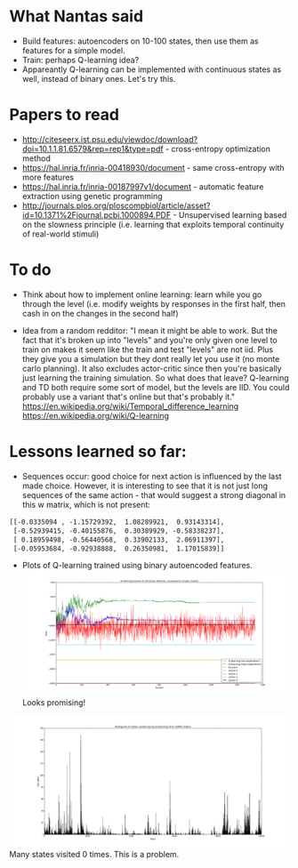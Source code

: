 # What Nantas said
- Build features: autoencoders on 10-100 states, then use them as features for a simple model.
- Train: perhaps Q-learning idea? 
- Appareantly Q-learning can be implemented with continuous states as well, instead of binary ones. Let's try this.

# Papers to read
- http://citeseerx.ist.psu.edu/viewdoc/download?doi=10.1.1.81.6579&rep=rep1&type=pdf - cross-entropy optimization method
- https://hal.inria.fr/inria-00418930/document - same cross-entropy with more features
- https://hal.inria.fr/inria-00187997v1/document - automatic feature extraction using genetic programming
- http://journals.plos.org/ploscompbiol/article/asset?id=10.1371%2Fjournal.pcbi.1000894.PDF - Unsupervised  learning  based  on  the  slowness  principle  (i.e. learning that exploits temporal continuity of real-world stimuli)


# To do
- Think about how to implement online learning: learn while you go through the level (i.e. modify weights by responses in the first half, then cash in on the changes in the second half)

- Idea from a random redditor: "I mean it might be able to work. But the fact that it's broken up into "levels" and you're only given one level to train on makes it seem like the train and test "levels" are not iid. Plus they give you a simulation but they dont really let you use it (no monte carlo planning). It also excludes actor-critic since then you're basically just learning the training simulation. So what does that leave? Q-learning and TD both require some sort of model, but the levels are IID. You could probably use a variant that's online but that's probably it."  
https://en.wikipedia.org/wiki/Temporal_difference_learning  
https://en.wikipedia.org/wiki/Q-learning

# Lessons learned so far: 
- Sequences occur: good choice for next action is influenced by the last made choice. However, it is interesting to see that it is not just long sequences of the same action - that would suggest a strong diagonal in this w matrix, which is not present: 

```
[[-0.0335094 , -1.15729392,  1.08289921,  0.93143314],
 [-0.52939415, -0.40155876,  0.30389929, -0.58338237],
 [ 0.18959498, -0.56440568,  0.33902133,  2.06911397],
 [-0.05953684, -0.92938888,  0.26350981,  1.17015839]]
```

- Plots of Q-learning trained using binary autoencoded features.
![Alt text](/plots/Qlearning_convergence.png?raw=true)
Looks promising!

![Alt text](/plots/histogram_Qlearning.png?raw=true)
Many states visited 0 times. This is a problem.

